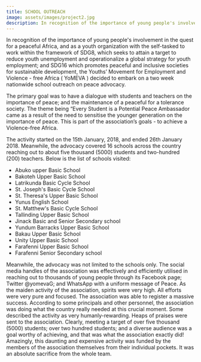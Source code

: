 ```yaml
---
title: SCHOOL OUTREACH
image: assets/images/project2.jpg
description: In recognition of the importance of young people's involvement in the quest for a peaceful Africa, and as a youth organization with the self-tasked to work within the framework of SDG8, which seeks to attain a target to reduce youth unemployment and operationalize a global strategy for youth employment; and SDG16 which promotes peaceful and inclusive societies for sustainable development, the Youths’ Movement for Employment and     Violence - free Africa ( YoMEVA ) decided to embark on a two week nationwide school outreach on peace advocacy.
---
```



In recognition of the importance of young people's involvement in the quest for a peaceful Africa, and as a youth organization with the self-tasked to work within the framework of SDG8, which seeks to attain a target to reduce youth unemployment and operationalize a global strategy for youth employment; and SDG16 which promotes peaceful and inclusive societies for sustainable development, the Youths’ Movement for Employment and     Violence - free Africa ( YoMEVA ) decided to embark on a two week nationwide school outreach on peace advocacy. 


The primary goal was to have a dialogue with students and teachers on the importance of peace; and the maintenance of a peaceful for a tolerance society. The  theme being “Every Student is a Potential Peace Ambassador came as a result of the need to sensitise the younger generation on the importance of peace. This is part of the association’s goals - to achieve a Violence-free Africa.


The activity started on the 15th January, 2018, and ended 26th January 2018. Meanwhile, the advocacy covered 16 schools across the country reaching out to about five thousand (5000) students and two-hundred (200) teachers. Below is the list of schools visited:
- Abuko upper Basic School 
- Bakoteh Upper Basic School 
- Latrikunda Basic Cycle School 
- St. Joseph's Basic Cycle School 
- St. Theresa's Upper Basic School 
- Yunus English School 
- St. Matthew's Basic Cycle School 
- Tallinding Upper Basic School 
- Jinack Basic and Senior Secondary school 
- Yundum Barracks Upper Basic School 
- Bakau Upper Basic School 
- Unity Upper Basic School
- Farafenni Upper Basic School
- Farafenni Senior Secondary school 


Meanwhile, the advocacy was not limited to the schools only. The social media handles of the association was effectively and efficiently utilised in reaching out to thousands of young people through its Facebook page; Twitter @yomevaG; and WhatsApp with a uniform message of Peace. 
As the maiden activity of the association, spirits were very high. All efforts were very pure and focused. The association was able to register a massive success. According to some principals and other personnel, the association was doing what the country really needed at this crucial moment. Some described the activity as very humanly-rewarding. Heaps of praises were sent to the association. Clearly, meeting a target of over five thousand (5000) students; over two hundred students; and a diverse audience was a goal worthy of achieving, and that was what the association exactly did! Amazingly, this daunting and expensive activity was funded by the members of the association themselves from their individual pockets. It was an absolute sacrifice from the whole team.
